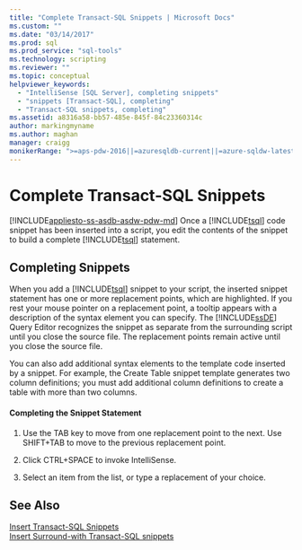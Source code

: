 ```yaml
---
title: "Complete Transact-SQL Snippets | Microsoft Docs"
ms.custom: ""
ms.date: "03/14/2017"
ms.prod: sql
ms.prod_service: "sql-tools"
ms.technology: scripting
ms.reviewer: ""
ms.topic: conceptual
helpviewer_keywords: 
  - "IntelliSense [SQL Server], completing snippets"
  - "snippets [Transact-SQL], completing"
  - "Transact-SQL snippets, completing"
ms.assetid: a8316a58-bb57-485e-845f-84c23360314c
author: markingmyname
ms.author: maghan
manager: craigg
monikerRange: ">=aps-pdw-2016||=azuresqldb-current||=azure-sqldw-latest||>=sql-server-2016||=sqlallproducts-allversions||>=sql-server-linux-2017||=azuresqldb-mi-current"
---
```

# Complete Transact-SQL Snippets
[!INCLUDE[appliesto-ss-asdb-asdw-pdw-md](../../includes/appliesto-ss-asdb-asdw-pdw-md.md)]
  Once a [!INCLUDE[tsql](../../includes/tsql-md.md)] code snippet has been inserted into a script, you edit the contents of the snippet to build a complete [!INCLUDE[tsql](../../includes/tsql-md.md)] statement.  
  
## Completing Snippets  
 When you add a [!INCLUDE[tsql](../../includes/tsql-md.md)] snippet to your script, the inserted snippet statement has one or more replacement points, which are highlighted. If you rest your mouse pointer on a replacement point, a tooltip appears with a description of the syntax element you can specify. The [!INCLUDE[ssDE](../../includes/ssde-md.md)] Query Editor recognizes the snippet as separate from the surrounding script until you close the source file. The replacement points remain active until you close the source file.  
  
 You can also add additional syntax elements to the template code inserted by a snippet. For example, the Create Table snippet template generates two column definitions; you must add additional column definitions to create a table with more than two columns.  
  
#### Completing the Snippet Statement  
  
1.  Use the TAB key to move from one replacement point to the next. Use SHIFT+TAB to move to the previous replacement point.  
  
2.  Click CTRL+SPACE to invoke IntelliSense.  
  
3.  Select an item from the list, or type a replacement of your choice.  
  
## See Also  
 [Insert Transact-SQL Snippets](../../relational-databases/scripting/insert-transact-sql-snippets.md)   
 [Insert Surround-with Transact-SQL snippets](../../relational-databases/scripting/insert-surround-with-transact-sql-snippets.md)  
  
  
